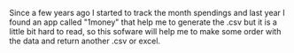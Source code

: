 Since a few years ago I started to track the month spendings and
last year I found an app called "1money" that help me to generate the .csv 
but it is a little bit hard to read, so this sofware will help me to make some
order with the data and return another .csv or excel.